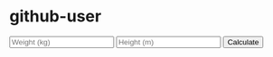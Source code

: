 # github-user
<!DOCTYPE html>
<html>
<head><title>BMI</title></head>
<body>
  <input id="w" placeholder="Weight (kg)">
  <input id="h" placeholder="Height (m)">
  <button onclick="calc()">Calculate</button>
  <p id="res"></p>

  <script>
    function calc() {
     let  w = parseFloat(document.getElementById("w").value);
      let h = parseFloat(document.getElementById("h").value);
      let bmi = w / (h*h);
      document.getElementById("res").innerText = " BMI: " + bmi.toFixed(2);
    }
  </script>
</body>
</html>
